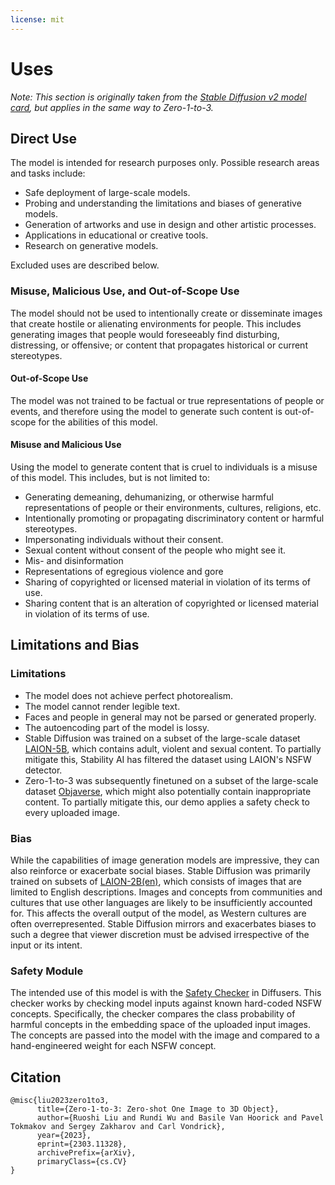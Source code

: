 ```yaml
---
license: mit
---
```


# Uses
_Note: This section is originally taken from the [Stable Diffusion v2 model card](https://huggingface.co/stabilityai/stable-diffusion-2), but applies in the same way to Zero-1-to-3._

## Direct Use 
The model is intended for research purposes only. Possible research areas and tasks include:

- Safe deployment of large-scale models.
- Probing and understanding the limitations and biases of generative models.
- Generation of artworks and use in design and other artistic processes.
- Applications in educational or creative tools.
- Research on generative models.

Excluded uses are described below.

### Misuse, Malicious Use, and Out-of-Scope Use
The model should not be used to intentionally create or disseminate images that create hostile or alienating environments for people. This includes generating images that people would foreseeably find disturbing, distressing, or offensive; or content that propagates historical or current stereotypes.

#### Out-of-Scope Use
The model was not trained to be factual or true representations of people or events, and therefore using the model to generate such content is out-of-scope for the abilities of this model.

#### Misuse and Malicious Use
Using the model to generate content that is cruel to individuals is a misuse of this model. This includes, but is not limited to:

- Generating demeaning, dehumanizing, or otherwise harmful representations of people or their environments, cultures, religions, etc.
- Intentionally promoting or propagating discriminatory content or harmful stereotypes.
- Impersonating individuals without their consent.
- Sexual content without consent of the people who might see it.
- Mis- and disinformation
- Representations of egregious violence and gore
- Sharing of copyrighted or licensed material in violation of its terms of use.
- Sharing content that is an alteration of copyrighted or licensed material in violation of its terms of use.

## Limitations and Bias

### Limitations

- The model does not achieve perfect photorealism.
- The model cannot render legible text.
- Faces and people in general may not be parsed or generated properly.
- The autoencoding part of the model is lossy.
- Stable Diffusion was trained on a subset of the large-scale dataset [LAION-5B](https://laion.ai/blog/laion-5b/), which contains adult, violent and sexual content. To partially mitigate this, Stability AI has filtered the dataset using LAION's NSFW detector.
- Zero-1-to-3 was subsequently finetuned on a subset of the large-scale dataset [Objaverse](https://objaverse.allenai.org/), which might also potentially contain inappropriate content. To partially mitigate this, our demo applies a safety check to every uploaded image.

### Bias
While the capabilities of image generation models are impressive, they can also reinforce or exacerbate social biases. 
Stable Diffusion was primarily trained on subsets of [LAION-2B(en)](https://laion.ai/blog/laion-5b/), which consists of images that are limited to English descriptions. 
Images and concepts from communities and cultures that use other languages are likely to be insufficiently accounted for. 
This affects the overall output of the model, as Western cultures are often overrepresented. 
Stable Diffusion mirrors and exacerbates biases to such a degree that viewer discretion must be advised irrespective of the input or its intent.


### Safety Module
The intended use of this model is with the [Safety Checker](https://github.com/huggingface/diffusers/blob/main/src/diffusers/pipelines/stable_diffusion/safety_checker.py) in Diffusers. 
This checker works by checking model inputs against known hard-coded NSFW concepts.
Specifically, the checker compares the class probability of harmful concepts in the embedding space of the uploaded input images. 
The concepts are passed into the model with the image and compared to a hand-engineered weight for each NSFW concept.

## Citation
```
@misc{liu2023zero1to3,
      title={Zero-1-to-3: Zero-shot One Image to 3D Object}, 
      author={Ruoshi Liu and Rundi Wu and Basile Van Hoorick and Pavel Tokmakov and Sergey Zakharov and Carl Vondrick},
      year={2023},
      eprint={2303.11328},
      archivePrefix={arXiv},
      primaryClass={cs.CV}
}
```
